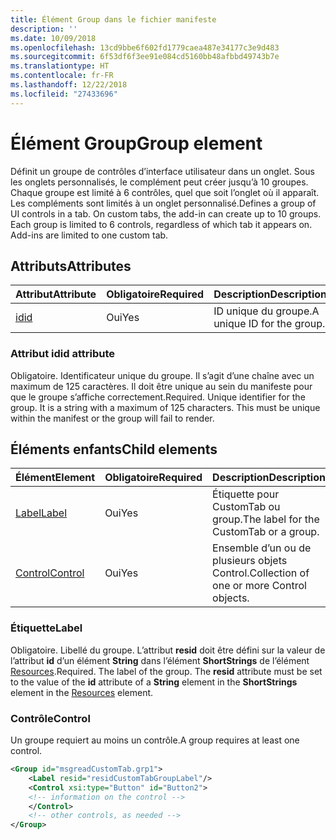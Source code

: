 ```yaml
---
title: Élément Group dans le fichier manifeste
description: ''
ms.date: 10/09/2018
ms.openlocfilehash: 13cd9bbe6f602fd1779caea487e34177c3e9d483
ms.sourcegitcommit: 6f53df6f3ee91e084cd5160bb48afbbd49743b7e
ms.translationtype: HT
ms.contentlocale: fr-FR
ms.lasthandoff: 12/22/2018
ms.locfileid: "27433696"
---
```

# <a name="group-element"></a><span data-ttu-id="bcda1-102">Élément Group</span><span class="sxs-lookup"><span data-stu-id="bcda1-102">Group element</span></span>

<span data-ttu-id="bcda1-p101">Définit un groupe de contrôles d’interface utilisateur dans un onglet.  Sous les onglets personnalisés, le complément peut créer jusqu’à 10 groupes. Chaque groupe est limité à 6 contrôles, quel que soit l’onglet où il apparaît. Les compléments sont limités à un onglet personnalisé.</span><span class="sxs-lookup"><span data-stu-id="bcda1-p101">Defines a group of UI controls in a tab.  On custom tabs, the add-in can create up to 10 groups. Each group is limited to 6 controls, regardless of which tab it appears on. Add-ins are limited to one custom tab.</span></span>

## <a name="attributes"></a><span data-ttu-id="bcda1-106">Attributs</span><span class="sxs-lookup"><span data-stu-id="bcda1-106">Attributes</span></span>

|  <span data-ttu-id="bcda1-107">Attribut</span><span class="sxs-lookup"><span data-stu-id="bcda1-107">Attribute</span></span>  |  <span data-ttu-id="bcda1-108">Obligatoire</span><span class="sxs-lookup"><span data-stu-id="bcda1-108">Required</span></span>  |  <span data-ttu-id="bcda1-109">Description</span><span class="sxs-lookup"><span data-stu-id="bcda1-109">Description</span></span>  |
|:-----|:-----|:-----|
|  [<span data-ttu-id="bcda1-110">id</span><span class="sxs-lookup"><span data-stu-id="bcda1-110">id</span></span>](#id-attribute)  |  <span data-ttu-id="bcda1-111">Oui</span><span class="sxs-lookup"><span data-stu-id="bcda1-111">Yes</span></span>  | <span data-ttu-id="bcda1-112">ID unique du groupe.</span><span class="sxs-lookup"><span data-stu-id="bcda1-112">A unique ID for the group.</span></span>|

### <a name="id-attribute"></a><span data-ttu-id="bcda1-113">Attribut id</span><span class="sxs-lookup"><span data-stu-id="bcda1-113">id attribute</span></span>

<span data-ttu-id="bcda1-p102">Obligatoire. Identificateur unique du groupe. Il s’agit d’une chaîne avec un maximum de 125 caractères. Il doit être unique au sein du manifeste pour que le groupe s’affiche correctement.</span><span class="sxs-lookup"><span data-stu-id="bcda1-p102">Required. Unique identifier for the group. It is a string with a maximum of 125 characters. This must be unique within the manifest or the group will fail to render.</span></span>

## <a name="child-elements"></a><span data-ttu-id="bcda1-118">Éléments enfants</span><span class="sxs-lookup"><span data-stu-id="bcda1-118">Child elements</span></span>
|  <span data-ttu-id="bcda1-119">Élément</span><span class="sxs-lookup"><span data-stu-id="bcda1-119">Element</span></span> |  <span data-ttu-id="bcda1-120">Obligatoire</span><span class="sxs-lookup"><span data-stu-id="bcda1-120">Required</span></span>  |  <span data-ttu-id="bcda1-121">Description</span><span class="sxs-lookup"><span data-stu-id="bcda1-121">Description</span></span>  |
|:-----|:-----|:-----|
|  [<span data-ttu-id="bcda1-122">Label</span><span class="sxs-lookup"><span data-stu-id="bcda1-122">Label</span></span>](#label)      | <span data-ttu-id="bcda1-123">Oui</span><span class="sxs-lookup"><span data-stu-id="bcda1-123">Yes</span></span> |  <span data-ttu-id="bcda1-124">Étiquette pour CustomTab ou group.</span><span class="sxs-lookup"><span data-stu-id="bcda1-124">The label for the CustomTab or a group.</span></span>  |
|  [<span data-ttu-id="bcda1-125">Control</span><span class="sxs-lookup"><span data-stu-id="bcda1-125">Control</span></span>](#control)    | <span data-ttu-id="bcda1-126">Oui</span><span class="sxs-lookup"><span data-stu-id="bcda1-126">Yes</span></span> |  <span data-ttu-id="bcda1-127">Ensemble d’un ou de plusieurs objets Control.</span><span class="sxs-lookup"><span data-stu-id="bcda1-127">Collection of one or more Control objects.</span></span>  |

### <a name="label"></a><span data-ttu-id="bcda1-128">Étiquette</span><span class="sxs-lookup"><span data-stu-id="bcda1-128">Label</span></span> 

<span data-ttu-id="bcda1-p103">Obligatoire. Libellé du groupe. L’attribut  **resid** doit être défini sur la valeur de l’attribut **id** d’un élément **String** dans l’élément **ShortStrings** de l’élément [Resources](resources.md).</span><span class="sxs-lookup"><span data-stu-id="bcda1-p103">Required. The label of the group. The  **resid** attribute must be set to the value of the **id** attribute of a **String** element in the **ShortStrings** element in the [Resources](resources.md) element.</span></span>

### <a name="control"></a><span data-ttu-id="bcda1-132">Contrôle</span><span class="sxs-lookup"><span data-stu-id="bcda1-132">Control</span></span>
<span data-ttu-id="bcda1-133">Un groupe requiert au moins un contrôle.</span><span class="sxs-lookup"><span data-stu-id="bcda1-133">A group requires at least one control.</span></span>

```xml
<Group id="msgreadCustomTab.grp1">
    <Label resid="residCustomTabGroupLabel"/>
    <Control xsi:type="Button" id="Button2">
    <!-- information on the control -->
    </Control>
    <!-- other controls, as needed -->
</Group>
```